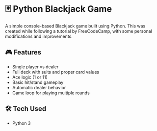 # 🃏 Python Blackjack Game

A simple console-based Blackjack game built using Python. This was created while following a tutorial by FreeCodeCamp, with some personal modifications and improvements.

## 🎮 Features

- Single player vs dealer
- Full deck with suits and proper card values
- Ace logic (1 or 11)
- Basic hit/stand gameplay
- Automatic dealer behavior
- Game loop for playing multiple rounds

## 🛠️ Tech Used

- Python 3
